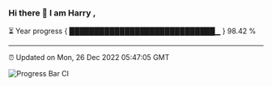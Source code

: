 ### Hi there 👋 I am Harry , 

⏳ Year progress { █████████████████████████████▁ } 98.42 %

---

⏰ Updated on Mon, 26 Dec 2022 05:47:05 GMT

![Progress Bar CI](https://github.com/duykhang68/duykhang68/workflows/Progress%20Bar%20CI/badge.svg)
